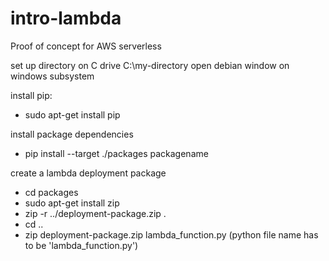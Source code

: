 # intro-lambda
Proof of concept for AWS serverless

set up directory on C drive C:\my-directory
open debian window on windows subsystem

install pip:
  - sudo apt-get install pip

install package dependencies
  - pip install --target ./packages packagename

create a lambda deployment package
  - cd packages
  - sudo apt-get install zip 
  - zip -r ../deployment-package.zip .
  - cd ..
  - zip deployment-package.zip lambda_function.py  (python file name has to be 'lambda_function.py')

